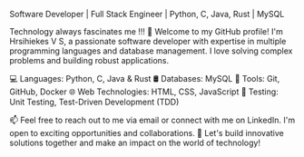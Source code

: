 Software Developer | Full Stack Engineer | Python, C, Java, Rust | MySQL

Technology always fascinates me !!!
👋 Welcome to my GitHub profile! I'm Hrsihiekes V S, a passionate software developer with expertise in multiple programming languages and database management. I love solving complex problems and building robust applications.

💻 Languages: Python, C, Java & Rust
🛢️ Databases: MySQL
🔨 Tools: Git, GitHub, Docker
🌐 Web Technologies: HTML, CSS, JavaScript
🧪 Testing: Unit Testing, Test-Driven Development (TDD)

📫 Feel free to reach out to me via email or connect with me on LinkedIn. I'm open to exciting opportunities and collaborations.
🌟 Let's build innovative solutions together and make an impact on the world of technology!

